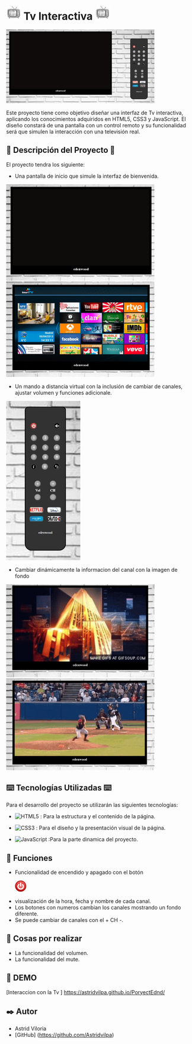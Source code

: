 # <img src="./img/logo.jpg" alt="logo" width="40">  Tv Interactiva <img src="./img/logo.jpg" alt="logo" width="40">

<p float="right">
  <img src="./img/fon.jpg" width="400" />
  </p>
Este proyecto tiene como objetivo diseñar una interfaz de Tv interactiva, aplicando los conocimientos adquiridos en HTML5, CSS3 y JavaScript. El diseño constará de una pantalla con un control remoto y su funcionalidad será que simulen la interacción con una televisión real.

## 📑 Descripción del Proyecto 📑

El proyecto tendra los siguiente: 

- Una pantalla de inicio que simule la interfaz de bienvenida.
<p float="left">
  <img src="./img/panBlack.jpg" width="400" />
  <img src="./img/panOn.jpg" width="400" /> 
</p>


- Un mando a distancia virtual con la inclusión de cambiar de canales, ajustar volumen y funciones adicionale.
<img src="./img/contri.jpg" alt="contri" width="200">

- Cambiar dinámicamente la informacion del canal con la imagen de fondo 
<p float="left">
  <img src="./img/canal1.jpg" width="400" />
  <img src="./img/depor.jpg" width="400" /> 
</p>


## ⌨️ Tecnologías Utilizadas ⌨️

Para el desarrollo del proyecto se utilizarán las siguientes tecnologías:
- ![HTML5](https://img.shields.io/badge/html5-%23E34F26.svg?style=for-the-badge&logo=html5&logoColor=white) : Para la estructura y el contenido de la página.

- ![CSS3](https://img.shields.io/badge/css3-%231572B6.svg?style=for-the-badge&logo=css3&logoColor=white) : Para el diseño y la presentación visual de la página.
- ![JavaScript](https://img.shields.io/badge/-JavaScript-black?style=flat&logo=javascript) :Para la parte dinamica del proyecto.


## 🌟 Funciones

- Funcionalidad de encendido y apagado con el botón <p><img src="./img/on3.jpg" width="30" /></p>
- visualización de la hora, fecha y nombre de cada canal.
- Los botones con numeros cambian los canales mostrando un fondo diferente.
- Se puede cambiar de canales con el + CH -.

## 💬 Cosas por realizar

- La funcionalidad del volumen.
- La funcionalidad del mute.

## 👀 DEMO

[Interaccion con la Tv ] https://astridvilpa.github.io/PoryectEdnd/

## ✒️ Autor

* Astrid Viloria 
* [GitHub] (https://github.com/Astridvilpa)


